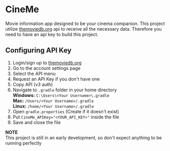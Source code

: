 # CineMe
Movie information app designed to be your cinema companion. This project utilize [themoviedb.org](https://www.themoviedb.org/) api to receive all the necessary data. Therefore you need to have an api key to build this project.

## Configuring API Key
1. Login/sign up to [themoviedb.org](https://www.themoviedb.org/)
2. Go to the account settings page
3. Select the API menu
4. Request an API Key if you don't have one
5. Copy API (v3 auth)
6. Navigate to `.gradle` folder in your home directory  
   **Windows:** `C:\Users\<Your Username>\.gradle`  
   **Mac:** `/Users/<Your Username>/.gradle`  
   **Linux:** `/home/<Your Username>/.gradle`
7. Open `gradle.properties` (Create if it doesn't exist)
8. Put `CineMe_APIKey="<YOUR_API_KEY>"` inside the file
9. Save and close the file

**NOTE**  
This project is still in an early development, so don't expect anything to be running perfectly

